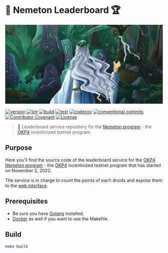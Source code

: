 # 🧙 Nemeton Leaderboard 🏆

[![nemeton github bannner](./etc/nemeton-banner.jpg)](Nemeton)

[![version](https://img.shields.io/github/v/release/okp4/nemeton-leaderboard?style=for-the-badge&logo=github)](https://github.com/okp4/nemeton-leaderboard/releases)
[![lint](https://img.shields.io/github/workflow/status/okp4/nemeton-leaderboard/Lint?label=lint&style=for-the-badge&logo=github)](https://github.com/okp4/nemeton-leaderboard/actions/workflows/lint.yml)
[![build](https://img.shields.io/github/workflow/status/okp4/nemeton-leaderboard/Build?label=build&style=for-the-badge&logo=github)](https://github.com/okp4/nemeton-leaderboard/actions/workflows/build.yml)
[![test](https://img.shields.io/github/workflow/status/okp4/nemeton-leaderboard/Test?label=test&style=for-the-badge&logo=github)](https://github.com/okp4/nemeton-leaderboard/actions/workflows/test.yml)
[![codecov](https://img.shields.io/codecov/c/github/okp4/nemeton-leaderboard?style=for-the-badge&token=6NL9ICGZQS&logo=codecov)](https://codecov.io/gh/okp4/nemeton-leaderboard)
[![conventional commits](https://img.shields.io/badge/Conventional%20Commits-1.0.0-yellow.svg?style=for-the-badge&logo=conventionalcommits)](https://conventionalcommits.org)
[![Contributor Covenant](https://img.shields.io/badge/Contributor%20Covenant-2.1-4baaaa.svg?style=for-the-badge)](https://github.com/okp4/.github/blob/main/CODE_OF_CONDUCT.md)
[![License](https://img.shields.io/badge/License-BSD_3--Clause-blue.svg?style=for-the-badge)](https://opensource.org/licenses/BSD-3-Clause)

> 🧙 Leaderboard service repository for the [Nemeton program][Nemeton] - the [OKP4](OKP4) incentivized testnet program.

## Purpose

Here you'll find the source code of the leaderboard service for the [OKP4 Nemeton program](Nemeton) - the [OKP4](OKP4) incentivized testnet program that has started on November 2, 2022.

The service is in charge to count the points of each druids and expose them to the [web interface](https://github.com/okp4/nemeton-web).

## Prerequisites

- Be sure you have [Golang](https://go.dev/doc/install) installed.
- [Docker](https://docs.docker.com/engine/install/) as well if you want to use the Makefile.

## Build

```sh
make build
```

[Nemeton]: https://nemeton.okp4.network
[OKP4]: https://okp4.network
